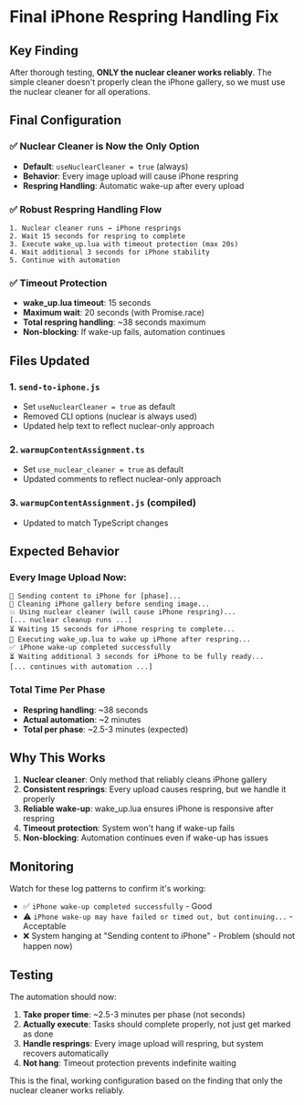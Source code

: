 # Final iPhone Respring Handling Fix

## Key Finding
After thorough testing, **ONLY the nuclear cleaner works reliably**. The simple cleaner doesn't properly clean the iPhone gallery, so we must use the nuclear cleaner for all operations.

## Final Configuration

### ✅ Nuclear Cleaner is Now the Only Option
- **Default**: `useNuclearCleaner = true` (always)
- **Behavior**: Every image upload will cause iPhone respring
- **Respring Handling**: Automatic wake-up after every upload

### ✅ Robust Respring Handling Flow
```
1. Nuclear cleaner runs → iPhone resprings
2. Wait 15 seconds for respring to complete
3. Execute wake_up.lua with timeout protection (max 20s)
4. Wait additional 3 seconds for iPhone stability
5. Continue with automation
```

### ✅ Timeout Protection
- **wake_up.lua timeout**: 15 seconds
- **Maximum wait**: 20 seconds (with Promise.race)
- **Total respring handling**: ~38 seconds maximum
- **Non-blocking**: If wake-up fails, automation continues

## Files Updated

### 1. `send-to-iphone.js`
- Set `useNuclearCleaner = true` as default
- Removed CLI options (nuclear is always used)
- Updated help text to reflect nuclear-only approach

### 2. `warmupContentAssignment.ts`
- Set `use_nuclear_cleaner = true` as default
- Updated comments to reflect nuclear-only approach

### 3. `warmupContentAssignment.js` (compiled)
- Updated to match TypeScript changes

## Expected Behavior

### Every Image Upload Now:
```
📱 Sending content to iPhone for [phase]...
🧹 Cleaning iPhone gallery before sending image...
💥 Using nuclear cleaner (will cause iPhone respring)...
[... nuclear cleanup runs ...]
⏳ Waiting 15 seconds for iPhone respring to complete...
📱 Executing wake_up.lua to wake up iPhone after respring...
✅ iPhone wake-up completed successfully
⏳ Waiting additional 3 seconds for iPhone to be fully ready...
[... continues with automation ...]
```

### Total Time Per Phase
- **Respring handling**: ~38 seconds
- **Actual automation**: ~2 minutes
- **Total per phase**: ~2.5-3 minutes (expected)

## Why This Works

1. **Nuclear cleaner**: Only method that reliably cleans iPhone gallery
2. **Consistent resprings**: Every upload causes respring, but we handle it properly
3. **Reliable wake-up**: wake_up.lua ensures iPhone is responsive after respring
4. **Timeout protection**: System won't hang if wake-up fails
5. **Non-blocking**: Automation continues even if wake-up has issues

## Monitoring

Watch for these log patterns to confirm it's working:
- ✅ `iPhone wake-up completed successfully` - Good
- ⚠️ `iPhone wake-up may have failed or timed out, but continuing...` - Acceptable
- ❌ System hanging at "Sending content to iPhone" - Problem (should not happen now)

## Testing

The automation should now:
1. **Take proper time**: ~2.5-3 minutes per phase (not seconds)
2. **Actually execute**: Tasks should complete properly, not just get marked as done
3. **Handle resprings**: Every image upload will respring, but system recovers automatically
4. **Not hang**: Timeout protection prevents indefinite waiting

This is the final, working configuration based on the finding that only the nuclear cleaner works reliably.